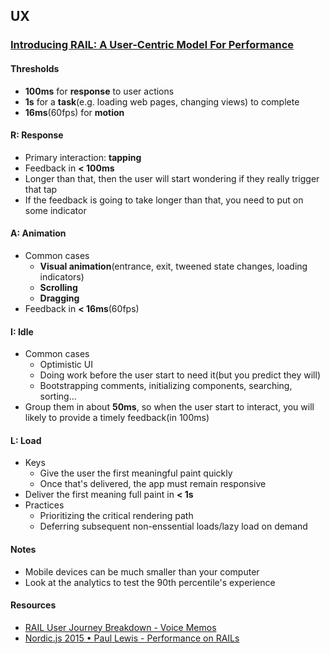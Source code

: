## UX

### [Introducing RAIL: A User-Centric Model For Performance](http://www.smashingmagazine.com/2015/10/rail-user-centric-model-performance/)

#### Thresholds

* **100ms** for **response** to user actions
* **1s** for a **task**(e.g. loading web pages, changing views) to complete
* **16ms**(60fps) for **motion**

#### R: Response

* Primary interaction: **tapping**
* Feedback in **< 100ms**
* Longer than that, then the user will start wondering if they really trigger that tap
* If the feedback is going to take longer than that, you need to put on some indicator

#### A: Animation

* Common cases
  * **Visual animation**(entrance, exit, tweened state changes, loading indicators)
  * **Scrolling**
  * **Dragging**
* Feedback in **< 16ms**(60fps)

#### I: Idle

* Common cases
  * Optimistic UI
  * Doing work before the user start to need it(but you predict they will)
  * Bootstrapping comments, initializing components, searching, sorting...
* Group them in about **50ms**, so when the user start to interact, you will likely to provide a timely feedback(in 100ms)

#### L: Load

* Keys
  * Give the user the first meaningful paint quickly
  * Once that's delivered, the app must remain responsive
* Deliver the first meaning full paint in **< 1s**
* Practices
  * Prioritizing the critical rendering path
  * Deferring subsequent non-enssential loads/lazy load on demand

#### Notes

* Mobile devices can be much smaller than your computer
* Look at the analytics to test the 90th percentile's experience

#### Resources

* [RAIL User Journey Breakdown - Voice Memos](https://www.youtube.com/watch?v=jpJIBQy-a2A)
* [Nordic.js 2015 • Paul Lewis - Performance on RAILs](https://www.youtube.com/watch?v=uJMA2n4RL6s)